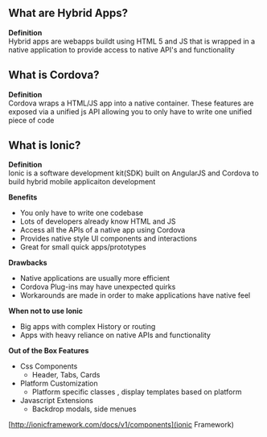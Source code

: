 ## What are Hybrid Apps?
**Definition**   
Hybrid apps are webapps buildt using HTML 5 and JS that is wrapped in a native application to provide access to native API's and functionality

## What is Cordova?
**Definition**  
Cordova wraps a HTML/JS app into a native container. These features are exposed via a unified js API allowing you to only have to write one unified piece of code

## What is Ionic?
**Definition**  
Ionic is a software development kit(SDK) built on AngularJS and Cordova to build hybrid mobile applicaiton development

**Benefits**   
* You only have to write one codebase 
* Lots of developers already know HTML and JS
* Access all the APIs of a native app using Cordova
* Provides native style UI components and interactions
* Great for small quick apps/prototypes

**Drawbacks**  
* Native applications are usually more efficient
* Cordova Plug-ins may have unexpected quirks 
* Workarounds are made in order to make applications have native feel

**When not to use Ionic** 
* Big apps with complex History or routing
* Apps with heavy reliance on native APIs and functionality 

**Out of the Box Features**
* Css Components
    * Header, Tabs, Cards
* Platform Customization
    * Platform specific classes , display templates based on platform
* Javascript Extensions 
    * Backdrop modals, side menues

[http://ionicframework.com/docs/v1/components](ionic Framework)

